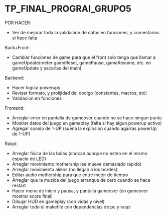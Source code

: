 # TP_FINAL_PROGRAI_GRUPO5

POR HACER:

- Ver de mejorar toda la validacion de datos en funciones, y comentarios si hace falta

Back+Front:
- Cambiar funciones de game para que el front solo tenga que llamar a gameUpdate(meter gameReset, gamePause, gameResume, etc. en gameUpdate y sacarlas del main)

Backend:
- Hacer logica powerups
- Revisar formato, y prolijidad del codigo (constantes, macros, etc)
- Validacion en funciones

Frontend:
- Arreglar error en pantalla de gameover cuando no se hace ningun punto
- Mostrar datos del juego en gameplay (falta si hay algun powerup activo)
- Agregar sonido de 1-UP (suena la explosion cuando agarras powerUp de 1-UP)

Raspi:
- Arreglar fisica de las balas (chocan aunque no esten en el mismo espacio de LED)
- Arreglar movimiento mothership (se mueve demasiado rapido)
- Arreglar movimiento aliens (no llegan a los bordes)
- Editar audio mothership para que entre mejor de tiempo
- Arreglar que la musica del juego arranque de cero cuando se  hace restart
- Hacer menu de inicio y pausa, y pantalla gameover (en gameover mostrar score final)
- Dibujar HUD en gameplay (con vidas y nivel)
- Arreglar todo el makefile con dependencias de pc y raspi
